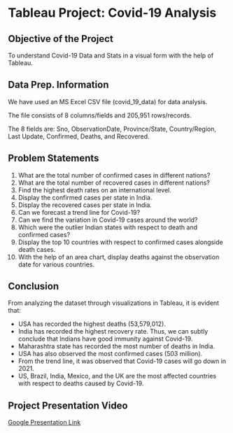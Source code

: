# Tableau Project: Covid-19 Analysis

## Objective of the Project
To understand Covid-19 Data and Stats in a visual form with the help of Tableau.

## Data Prep. Information

We have used an MS Excel CSV file (covid_19_data) for data analysis.

The file consists of 8 columns/fields and 205,951 rows/records.

The 8 fields are: Sno, ObservationDate, Province/State, Country/Region, Last Update, Confirmed, Deaths, and Recovered.

## Problem Statements

1. What are the total number of confirmed cases in different nations?
2. What are the total number of recovered cases in different nations?
3. Find the highest death rates on an international level.
4. Display the confirmed cases per state in India.
5. Display the recovered cases per state in India.
6. Can we forecast a trend line for Covid-19?
7. Can we find the variation in Covid-19 cases around the world?
8. Which were the outlier Indian states with respect to death and confirmed cases?
9. Display the top 10 countries with respect to confirmed cases alongside death cases.
10. With the help of an area chart, display deaths against the observation date for various countries.

## Conclusion

From analyzing the dataset through visualizations in Tableau, it is evident that:

- USA has recorded the highest deaths (53,579,012).
- India has recorded the highest recovery rate. Thus, we can subtly conclude that Indians have good immunity against Covid-19.
- Maharashtra state has recorded the most number of deaths in India.
- USA has also observed the most confirmed cases (503 million).
- From the trend line, it was observed that Covid-19 cases will go down in 2021.
- US, Brazil, India, Mexico, and the UK are the most affected countries with respect to deaths caused by Covid-19.


## Project Presentation Video

[Google Presentation Link](https://docs.google.com/presentation/d/1_5M4b8keNDlCYnDQFA0N-CZ-2JHXoBAE/edit?usp=sharing&ouid=101703115935250881004&rtpof=true&sd=true)

